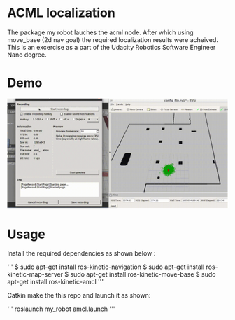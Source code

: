 # ACML localization
The package my robot lauches the acml node. After which using move_base (2d nav goal) the required localization results were acheived.
This is an excercise as a part of the Udacity Robotics Software Engineer Nano degree.

# Demo 

![ACML localization](samples/amcl.gif)

# Usage 

Install the required dependencies as shown below :

'''
$ sudo apt-get install ros-kinetic-navigation
$ sudo apt-get install ros-kinetic-map-server
$ sudo apt-get install ros-kinetic-move-base
$ sudo apt-get install ros-kinetic-amcl
'''

Catkin make the this repo and launch it as shown:

'''
roslaunch my_robot amcl.launch
'''
